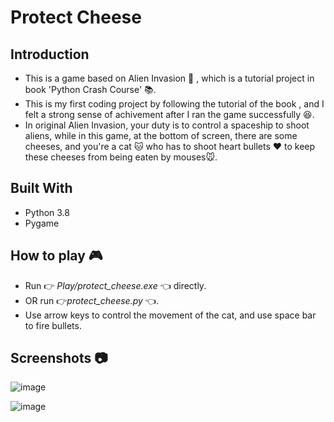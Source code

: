 # Protect Cheese 
## Introduction
* This is a game based on Alien Invasion :space_invader: , which is a tutorial project in book 'Python Crash Course' :books:.
* This is my first coding project by following the tutorial of the book , and I felt a strong sense of achivement after I ran the game successfully :laughing:.
* In original Alien Invasion, your duty is to control a spaceship to shoot aliens, while in this game, at the bottom of screen, there are some cheeses, and you're a cat :cat: who has to shoot heart bullets :heart: to keep these cheeses from being eaten by mouses:mouse:.

## Built With
* Python 3.8
* Pygame

## How to play :video_game: 
*  Run :point_right: *Play/protect_cheese.exe* :point_left: directly.
*  OR run :point_right:*protect_cheese.py* :point_left:.
* Use arrow keys to control the movement of the cat, and use space bar to fire bullets. 

## Screenshots 📷
![image](https://user-images.githubusercontent.com/106093199/225110660-92f6baa1-9275-41d2-9957-6ede80d8d199.png)

![image](https://user-images.githubusercontent.com/106093199/225110669-f93ea7f2-7e93-4577-9371-f7991afbae9e.png)
